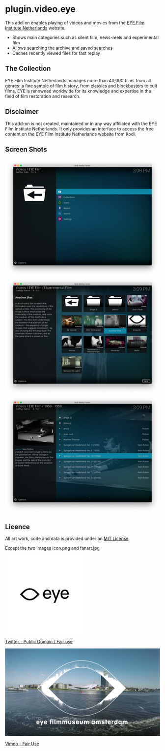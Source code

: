 # plugin.video.eye

This add-on enables playing of videos and movies from the [EYE Film Institute Netherlands](https://www.eyefilm.nl/) website.

*   Shows main categories such as silent film, news-reels and experimental film
*   Allows searching the archive and saved searches
*   Caches recently viewed files for fast replay

## The Collection

EYE Film Institute Netherlands manages more than 40,000 films from all genres: a fine sample of film history, from classics and blockbusters to cult films. EYE is renowned worldwide for its knowledge and expertise in the field of film restoration and research.

## Disclaimer 

This add-on is not created, maintained or in any way affiliated with the EYE Film Institute Netherlands. It only provides an interface to access the free content on the EYE Film Institute Netherlands website from Kodi.

## Screen Shots

![ss1](resources/media/ss1.jpg)
![ss2](resources/media/ss2.jpg)
![ss3](resources/media/ss3.jpg)

## Licence 

All art work, code and data is provided under an [MIT License](https://github.com/FraserChapman/plugin.video.eye/blob/master/LICENSE.txt)

Except the two images icon.png and fanart.jpg

![icon.png](resources/icon.png)

[Twitter - Public Domain / Fair use](https://twitter.com/eye_film)

![fanart.jpg](resources/fanart.jpg)

[Vimeo - Fair Use](https://i.vimeocdn.com/video/574953203.jpg?mw=1920&mh=1080&q=70)
